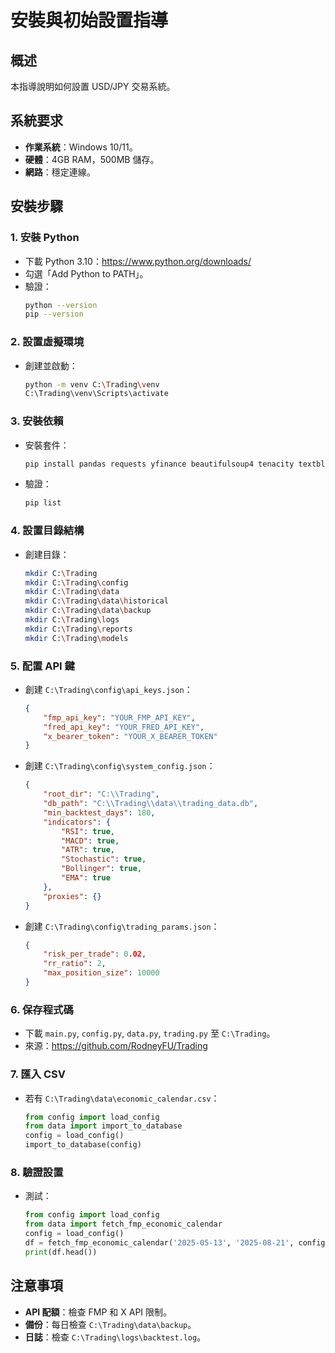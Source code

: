 # 安裝與初始設置指導

## 概述
本指導說明如何設置 USD/JPY 交易系統。

## 系統要求
- **作業系統**：Windows 10/11。
- **硬體**：4GB RAM，500MB 儲存。
- **網路**：穩定連線。

## 安裝步驟

### 1. 安裝 Python
- 下載 Python 3.10：https://www.python.org/downloads/
- 勾選「Add Python to PATH」。
- 驗證：
  ```bash
  python --version
  pip --version
  ```

### 2. 設置虛擬環境
- 創建並啟動：
  ```bash
  python -m venv C:\Trading\venv
  C:\Trading\venv\Scripts\activate
  ```

### 3. 安裝依賴
- 安裝套件：
  ```bash
  pip install pandas requests yfinance beautifulsoup4 tenacity textblob
  ```
- 驗證：
  ```bash
  pip list
  ```

### 4. 設置目錄結構
- 創建目錄：
  ```bash
  mkdir C:\Trading
  mkdir C:\Trading\config
  mkdir C:\Trading\data
  mkdir C:\Trading\data\historical
  mkdir C:\Trading\data\backup
  mkdir C:\Trading\logs
  mkdir C:\Trading\reports
  mkdir C:\Trading\models
  ```

### 5. 配置 API 鍵
- 創建 `C:\Trading\config\api_keys.json`：
  ```json
  {
      "fmp_api_key": "YOUR_FMP_API_KEY",
      "fred_api_key": "YOUR_FRED_API_KEY",
      "x_bearer_token": "YOUR_X_BEARER_TOKEN"
  }
  ```
- 創建 `C:\Trading\config\system_config.json`：
  ```json
  {
      "root_dir": "C:\\Trading",
      "db_path": "C:\\Trading\\data\\trading_data.db",
      "min_backtest_days": 180,
      "indicators": {
          "RSI": true,
          "MACD": true,
          "ATR": true,
          "Stochastic": true,
          "Bollinger": true,
          "EMA": true
      },
      "proxies": {}
  }
  ```
- 創建 `C:\Trading\config\trading_params.json`：
  ```json
  {
      "risk_per_trade": 0.02,
      "rr_ratio": 2,
      "max_position_size": 10000
  }
  ```

### 6. 保存程式碼
- 下載 `main.py`, `config.py`, `data.py`, `trading.py` 至 `C:\Trading`。
- 來源：https://github.com/RodneyFU/Trading

### 7. 匯入 CSV
- 若有 `C:\Trading\data\economic_calendar.csv`：
  ```python
  from config import load_config
  from data import import_to_database
  config = load_config()
  import_to_database(config)
  ```

### 8. 驗證設置
- 測試：
  ```python
  from config import load_config
  from data import fetch_fmp_economic_calendar
  config = load_config()
  df = fetch_fmp_economic_calendar('2025-05-13', '2025-08-21', config)
  print(df.head())
  ```

## 注意事項
- **API 配額**：檢查 FMP 和 X API 限制。
- **備份**：每日檢查 `C:\Trading\data\backup`。
- **日誌**：檢查 `C:\Trading\logs\backtest.log`。